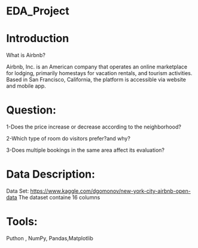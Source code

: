 # EDA_Project
# Introduction
What is Airbnb?


Airbnb, Inc. is an American company that operates an online marketplace for lodging, primarily homestays for vacation rentals, and tourism activities. Based in San Francisco, California, the platform is accessible via website and mobile app.
# Question:
1-Does the price increase or decrease according to the neighborhood?

2-Which type of room do visitors prefer?and why?

3-Does multiple bookings in the same area affect its evaluation?

# Data Description:
Data Set: https://www.kaggle.com/dgomonov/new-york-city-airbnb-open-data
 The dataset containe 16 columns

# Tools:
 Puthon , NumPy, Pandas,Matplotlib
 


